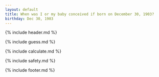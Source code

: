 ```yaml
---
layout: default
title: When was I or my baby conceived if born on December 30, 1903?
birthday: Dec 30, 1903
---
```


{% include header.md %}

{% include guess.md %}

{% include calculate.md %}

{% include safety.md %}

{% include footer.md %}



